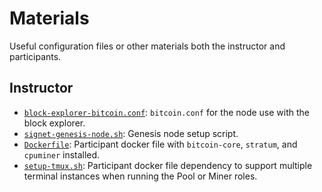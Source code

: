 # Materials
Useful configuration files or other materials both the instructor and participants.

## Instructor
* [`block-explorer-bitcoin.conf`](https://github.com/stratum-mining/sv2-workshop/blob/main/materials/block-explorer-bitcoin.conf): `bitcoin.conf` for the node use with the block explorer.
* [`signet-genesis-node.sh`](https://github.com/stratum-mining/sv2-workshop/blob/main/materials/signet-genesis-node.sh): Genesis node setup script.
* [`Dockerfile`](https://github.com/stratum-mining/sv2-workshop/blob/main/materials/Dockerfile): Participant docker file with `bitcoin-core`, `stratum`, and `cpuminer` installed.
* [`setup-tmux.sh`](https://github.com/stratum-mining/sv2-workshop/blob/main/materials/setup-tmux.sh): Participant docker file dependency to support multiple terminal instances when running the Pool or Miner roles.
